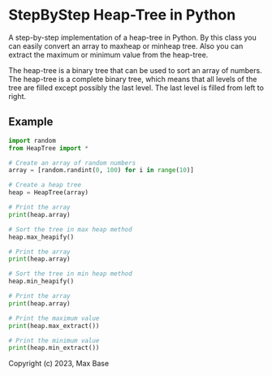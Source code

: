 # StepByStep Heap-Tree in Python

A step-by-step implementation of a heap-tree in Python. By this class you can easily convert an array to maxheap or minheap tree. Also you can extract the maximum or minimum value from the heap-tree.

The heap-tree is a binary tree that can be used to sort an array of numbers. The heap-tree is a complete binary tree, which means that all levels of the tree are filled except possibly the last level. The last level is filled from left to right.

## Example

```python
import random
from HeapTree import *

# Create an array of random numbers
array = [random.randint(0, 100) for i in range(10)]

# Create a heap tree
heap = HeapTree(array)

# Print the array
print(heap.array)

# Sort the tree in max heap method
heap.max_heapify()

# Print the array
print(heap.array)

# Sort the tree in min heap method
heap.min_heapify()

# Print the array
print(heap.array)

# Print the maximum value
print(heap.max_extract())

# Print the minimum value
print(heap.min_extract())
```

Copyright (c) 2023, Max Base
